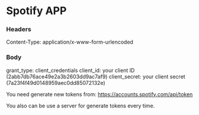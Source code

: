 # Spotify APP

### Headers

Content-Type: application/x-www-form-urlencoded

### Body

grant_type: client_credentials
client_id: your client ID (2abb7db76ace49e2a3b2603dd9ac7af9)
client_secret: your client secret (7a23f4f49d0148959aec0dd85072132e)

You need generate new tokens from: https://accounts.spotify.com/api/token

You also can be use a server for generate tokens every time.

